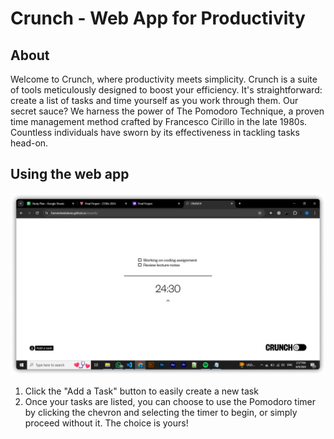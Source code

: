 # Crunch - Web App for Productivity

## About

Welcome to Crunch, where productivity meets simplicity. Crunch is a suite of tools meticulously designed to boost your efficiency. It's straightforward: create a list of tasks and time yourself as you work through them. Our secret sauce? We harness the power of The Pomodoro Technique, a proven time management method crafted by Francesco Cirillo in the late 1980s. Countless individuals have sworn by its effectiveness in tackling tasks head-on.

## Using the web app

![alt text](images/image.png)

1. Click the "Add a Task" button to easily create a new task
2. Once your tasks are listed, you can choose to use the Pomodoro timer by clicking the chevron and selecting the timer to begin, or simply proceed without it. The choice is yours!